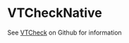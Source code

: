 # VTCheckNative

See <a href="https://github.com/cpendery/VTCheck" target="_blank">VTCheck</a> on Github for information

